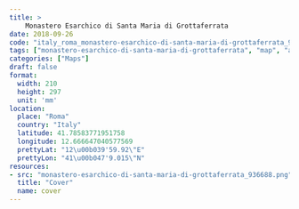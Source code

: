 ```yaml
---
title: > 
    Monastero Esarchico di Santa Maria di Grottaferrata
date: 2018-09-26
code: "italy_roma_monastero-esarchico-di-santa-maria-di-grottaferrata_936688"
tags: ["monastero-esarchico-di-santa-maria-di-grottaferrata", "map", "architecture", "buildings", "Roma", "Italy"]
categories: ["Maps"]
draft: false
format:
  width: 210
  height: 297
  unit: 'mm'
location:
  place: "Roma"
  country: "Italy"
  latitude: 41.78583771951758
  longitude: 12.666647040577569
  prettyLat: "12\u00b039'59.92\"E"
  prettyLon: "41\u00b047'9.015\"N"
resources:
- src: "monastero-esarchico-di-santa-maria-di-grottaferrata_936688.png"
  title: "Cover"
  name: cover
---
```

